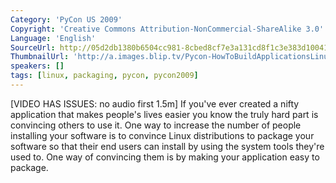 ```yaml
---
Category: 'PyCon US 2009'
Copyright: 'Creative Commons Attribution-NonCommercial-ShareAlike 3.0'
Language: 'English'
SourceUrl: http://05d2db1380b6504cc981-8cbed8cf7e3a131cd8f1c3e383d10041.r93.cf2.rackcdn.com/pycon-us-2009/148_pycon-2009-how-to-build-applications-linux-distributions-will-package-78.mp4
ThumbnailUrl: 'http://a.images.blip.tv/Pycon-HowToBuildApplicationsLinuxDistributionsWillPackage235-266.jpg'
speakers: []
tags: [linux, packaging, pycon, pycon2009]
---
```

  
[VIDEO HAS ISSUES: no audio first 1.5m] If you've ever created a nifty
application that makes people's lives easier you know the truly hard part is
convincing others to use it. One way to increase the number of people
installing your software is to convince Linux distributions to package your
software so that their end users can install by using the system tools they're
used to. One way of convincing them is by making your application easy to
package.

